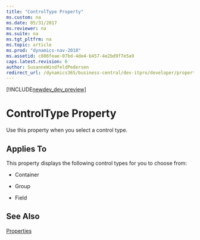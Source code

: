 ```yaml
---
title: "ControlType Property"
ms.custom: na
ms.date: 05/31/2017
ms.reviewer: na
ms.suite: na
ms.tgt_pltfrm: na
ms.topic: article
ms.prod: "dynamics-nav-2018"
ms.assetid: c886feae-07bd-4de4-b457-4e2bd9f7e5a9
caps.latest.revision: 6
author: SusanneWindfeldPedersen
redirect_url: /dynamics365/business-central/dev-itpro/developer/properties/devenv-properties
---
```


[!INCLUDE[newdev_dev_preview](../includes/newdev_dev_preview.md)]

# ControlType Property
Use this property when you select a control type.  
  
## Applies To  
 This property displays the following control types for you to choose from:  
  
-   Container  
  
-   Group  
  
-   Field  
  
## See Also  
 [Properties](devenv-properties.md)